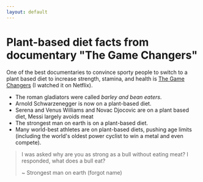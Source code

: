 ```yaml
---
layout: default
---
```

# Plant-based diet facts from documentary "The Game Changers"

One of the best documentaries to convince sporty people to switch to a plant based diet to increase strength, stamina, and health is [The Game Changers](https://www.imdb.com/title/tt7455754/) (I watched it on Netflix).

- The roman gladiators were called *barley and bean eaters*.
- Arnold Schwarzenegger is now on a plant-based diet. 
- Serena and Venus Williams and Novac Djocovic are on a plant based diet, Messi largely avoids meat
- The strongest man on earth is on a plant-based diet.
- Many world-best athletes are on plant-based diets, pushing age limits (including the world's oldest power cyclist to win a metal and even compete).


>I was asked why are you as strong as a bull without eating meat? I responded, what does a bull eat?
>
>~ Strongest man on earth (forgot name)




